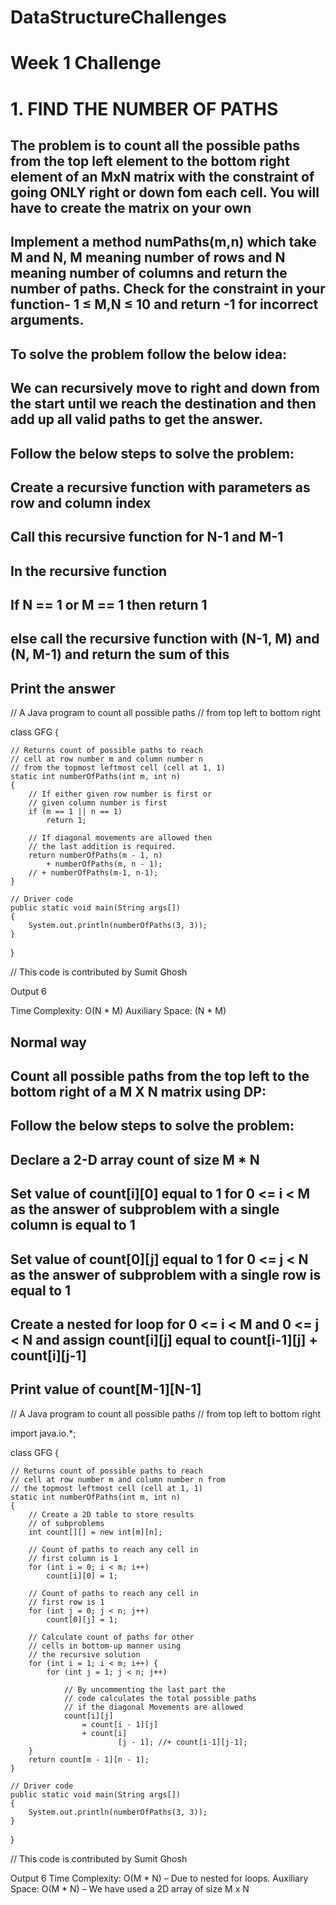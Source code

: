 # DataStructureChallenges

# Week 1 Challenge
# 1. FIND THE NUMBER OF PATHS
## The problem is to count all the possible paths from the top left element to the bottom right element of an MxN matrix with the constraint of going ONLY right or down fom each cell. You will have to create the matrix on your own

## Implement a method numPaths(m,n) which take M and N, M meaning number of rows and N meaning number of columns and return the number of paths. Check for the constraint in your function- 1 ≤ M,N ≤ 10 and return -1 for incorrect arguments.



## To solve the problem follow the below idea:
## We can recursively move to right and down from the start until we reach the destination and then add up all valid paths to get the answer.
## Follow the below steps to solve the problem:

## Create a recursive function with parameters as row and column index
## Call this recursive function for N-1 and M-1
## In the recursive function
## If N == 1 or M == 1 then return 1
## else call the recursive function with (N-1, M) and (N, M-1) and return the sum of this
## Print the answer

// A Java program to count all possible paths
// from top left to bottom right

class GFG {

	// Returns count of possible paths to reach
	// cell at row number m and column number n
	// from the topmost leftmost cell (cell at 1, 1)
	static int numberOfPaths(int m, int n)
	{
		// If either given row number is first or
		// given column number is first
		if (m == 1 || n == 1)
			return 1;

		// If diagonal movements are allowed then
		// the last addition is required.
		return numberOfPaths(m - 1, n)
			+ numberOfPaths(m, n - 1);
		// + numberOfPaths(m-1, n-1);
	}

	// Driver code
	public static void main(String args[])
	{
		System.out.println(numberOfPaths(3, 3));
	}
}

// This code is contributed by Sumit Ghosh


Output
6

Time Complexity: O(N * M)
Auxiliary Space: (N * M)

## Normal way
## Count all possible paths from the top left to the bottom right of a M X N matrix using DP:


## Follow the below steps to solve the problem:

## Declare a 2-D array count of size M * N
## Set value of count[i][0] equal to 1 for 0 <= i < M as the answer of subproblem with a single column is equal to 1
## Set value of count[0][j] equal to 1 for 0 <= j < N as the answer of subproblem with a single row is equal to 1
## Create a nested for loop for 0 <= i < M and 0 <= j < N and assign count[i][j] equal to count[i-1][j] + count[i][j-1]
## Print value of count[M-1][N-1]



// A Java program to count all possible paths
// from top left to bottom right

import java.io.*;

class GFG {
    
	// Returns count of possible paths to reach
	// cell at row number m and column number n from
	// the topmost leftmost cell (cell at 1, 1)
	static int numberOfPaths(int m, int n)
	{
		// Create a 2D table to store results
		// of subproblems
		int count[][] = new int[m][n];

		// Count of paths to reach any cell in
		// first column is 1
		for (int i = 0; i < m; i++)
			count[i][0] = 1;

		// Count of paths to reach any cell in
		// first row is 1
		for (int j = 0; j < n; j++)
			count[0][j] = 1;

		// Calculate count of paths for other
		// cells in bottom-up manner using
		// the recursive solution
		for (int i = 1; i < m; i++) {
			for (int j = 1; j < n; j++)

				// By uncommenting the last part the
				// code calculates the total possible paths
				// if the diagonal Movements are allowed
				count[i][j]
					= count[i - 1][j]
					+ count[i]
							[j - 1]; //+ count[i-1][j-1];
		}
		return count[m - 1][n - 1];
	}

	// Driver code
	public static void main(String args[])
	{
		System.out.println(numberOfPaths(3, 3));
	}
}

// This code is contributed by Sumit Ghosh

Output
6
Time Complexity: O(M * N) – Due to nested for loops. 
Auxiliary Space: O(M * N) – We have used a 2D array of size M x N

